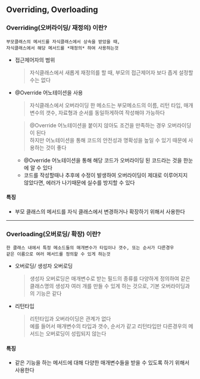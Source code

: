 ## Overriding, Overloading

### Overriding(오버라이딩/ 재정의) 이란?

```
부모클래스의 메서드를 자식클래스에서 상속을 받았을 때,
자식클래스에서 해당 메서드를 *재정의* 하여 사용하는것
```

- 접근제어자의 범위

  > 자식클래스에서 새롭게 재정의를 할 때, 부모의 접근제어자 보다 좁게 설정할 수는 없다

- @Override 어노테이션을 사용

  > 자식클래스에서 오버라이딩 한 메소드는 부모메소드의 이름, 리턴 타입, 매개변수의 갯수, 자료형과 순서를 동일하게하여 작성해야 가능하다

  > @Override 어노테이션을 붙이지 않아도 조건을 만족하는 경우 오버라이딩이 된다  
  > 하지만 어노테이션을 통해 코드의 안전성과 명확성을 높일 수 있기 때문에 사용하는 것이 좋다

  - @Override 어노테이션을 통해 해당 코드가 오버라이딩 된 코드라는 것을 한눈에 알 수 있다
  - 코드를 작성할때나 추후에 수정이 발생하여 오버라이딩이 제대로 이루어지지 않았다면, 에러가 나기때문에 실수를 방지할 수 있다

#### 특징

- 부모 클래스의 메서드를 자식 클래스에서 변경하거나 확장하기 위해서 사용한다

---

### Overloading(오버로딩/ 확장) 이란?

```
한 클래스 내에서 특정 메소드들의 매개변수가 타입이나 갯수, 또는 순서가 다른경우
같은 이름으로 여러 메서드를 정의할 수 있게 하는것
```

- 오버로딩/ 생성자 오버로딩

  > 생성자 오버로딩은 매개변수로 받는 필드의 종류를 다양하게 정의하여 같은 클래스명의 생성자 여러 개를 만들 수 있게 하는 것으로, 기본 오버라이딩과의 기능은 같다

- 리턴타입
  > 리턴타입과 오버라이딩은 관계가 없다  
  > 예를 들어서 매개변수의 타입과 갯수, 순서가 같고 리턴타입만 다른경우의 메서드는 오버로딩이 성립되지 않는다

#### 특징

- 같은 기능을 하는 메서드에 대해 다양한 매개변수들을 받을 수 있도록 하기 위해서 사용한다
